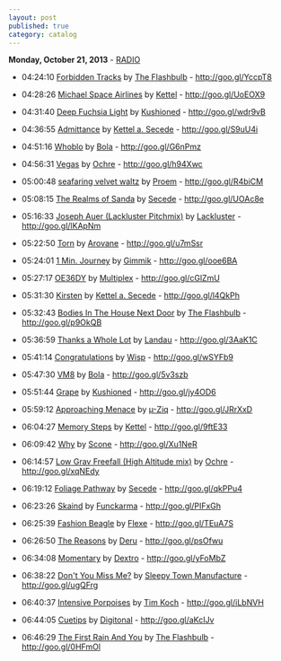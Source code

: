 ```yaml
---
layout: post
published: true
category: catalog
---
```


**Monday, October 21, 2013** - [RADIO](/2013/10/21/kettel-radio)

*   04:24:10  [Forbidden Tracks](http://goo.gl/c8hwhq) by [The Flashbulb](http://www.last.fm/music/The+Flashbulb) - http://goo.gl/YccpT8

*   04:28:26  [Michael Space Airlines](http://goo.gl/vK9E2T) by [Kettel](http://www.last.fm/music/Kettel) - http://goo.gl/UoEOX9

*   04:31:40  [Deep Fuchsia Light](http://goo.gl/lc8cA2) by [Kushioned](http://www.last.fm/music/Kushioned) - http://goo.gl/wdr9vB

*   04:36:55  [Admittance](http://goo.gl/sMH3Lw) by [Kettel a. Secede](http://www.last.fm/music/Kettel+a.+Secede) - http://goo.gl/S9uU4i

*   04:51:16  [Whoblo](http://goo.gl/Qduwwh) by [Bola](http://www.last.fm/music/Bola) - http://goo.gl/G6nPmz

*   04:56:31  [Vegas](http://goo.gl/mf1PD6) by [Ochre](http://www.last.fm/music/Ochre) - http://goo.gl/h94Xwc

*   05:00:48  [seafaring velvet waltz](http://goo.gl/KFHJ5p) by [Proem](http://www.last.fm/music/Proem) - http://goo.gl/R4biCM

*   05:08:15  [The Realms of Sanda](http://goo.gl/34EDro) by [Secede](http://www.last.fm/music/Secede) - http://goo.gl/UOAc8e

*   05:16:33  [Joseph Auer (Lackluster Pitchmix)](http://goo.gl/2yxspm) by [Lackluster](http://www.last.fm/music/Lackluster) - http://goo.gl/lKApNm

*   05:22:50  [Torn](http://goo.gl/NESx8o) by [Arovane](http://www.last.fm/music/Arovane) - http://goo.gl/u7mSsr

*   05:24:01  [1 Min. Journey](http://goo.gl/FsQgPH) by [Gimmik](http://www.last.fm/music/Gimmik) - http://goo.gl/ooe6BA

*   05:27:17  [OE36DY](http://goo.gl/2dKJ94) by [Multiplex](http://www.last.fm/music/Multiplex) - http://goo.gl/cGlZmU

*   05:31:30  [Kirsten](http://goo.gl/w9bQIh) by [Kettel a. Secede](http://www.last.fm/music/Kettel+a.+Secede) - http://goo.gl/l4QkPh

*   05:32:43  [Bodies In The House Next Door](http://goo.gl/1h5IHJ) by [The Flashbulb](http://www.last.fm/music/The+Flashbulb) - http://goo.gl/p9OkQB

*   05:36:59  [Thanks a Whole Lot](http://goo.gl/9qeWrL) by [Landau](http://www.last.fm/music/Landau) - http://goo.gl/3AaK1C

*   05:41:14  [Congratulations](http://goo.gl/Us2AtI) by [Wisp](http://www.last.fm/music/Wisp) - http://goo.gl/wSYFb9

*   05:47:30  [VM8](http://goo.gl/6lqCs2) by [Bola](http://www.last.fm/music/Bola) - http://goo.gl/5v3szb

*   05:51:44  [Grape](http://goo.gl/QYQq9W) by [Kushioned](http://www.last.fm/music/Kushioned) - http://goo.gl/jy4OD6

*   05:59:12  [Approaching Menace](http://goo.gl/QFwLUW) by [µ-Ziq](http://www.last.fm/music/µ-Ziq) - http://goo.gl/JRrXxD

*   06:04:27  [Memory Steps](http://goo.gl/vygS8x) by [Kettel](http://www.last.fm/music/Kettel) - http://goo.gl/9ftE33

*   06:09:42  [Why](http://goo.gl/KmDUUD) by [Scone](http://www.last.fm/music/Scone) - http://goo.gl/Xu1NeR

*   06:14:57  [Low Grav Freefall (High Altitude mix)](http://goo.gl/8bZDWW) by [Ochre](http://www.last.fm/music/Ochre) - http://goo.gl/xqNEdy

*   06:19:12  [Foliage Pathway](http://goo.gl/Ymu37o) by [Secede](http://www.last.fm/music/Secede) - http://goo.gl/qkPPu4

*   06:23:26  [Skaind](http://goo.gl/He5cf1) by [Funckarma](http://www.last.fm/music/Funckarma) - http://goo.gl/PIFxGh

*   06:25:39  [Fashion Beagle](http://goo.gl/OmMbbN) by [Flexe](http://www.last.fm/music/Flexe) - http://goo.gl/TEuA7S

*   06:26:50  [The Reasons](http://goo.gl/hePAQH) by [Deru](http://www.last.fm/music/Deru) - http://goo.gl/psOfwu

*   06:34:08  [Momentary](http://goo.gl/BDxF0r) by [Dextro](http://www.last.fm/music/Dextro) - http://goo.gl/yFoMbZ

*   06:38:22  [Don't You Miss Me?](http://goo.gl/d2SDIL) by [Sleepy Town Manufacture](http://www.last.fm/music/Sleepy+Town+Manufacture) - http://goo.gl/ugQFrg

*   06:40:37  [Intensive Porpoises](http://goo.gl/wZWsDm) by [Tim Koch](http://www.last.fm/music/Tim+Koch) - http://goo.gl/iLbNVH

*   06:44:05  [Cuetips](http://goo.gl/jGsesl) by [Digitonal](http://www.last.fm/music/Digitonal) - http://goo.gl/aKcIJv

*   06:46:29  [The First Rain And You](http://goo.gl/6M4fnt) by [The Flashbulb](http://www.last.fm/music/The+Flashbulb) - http://goo.gl/0HFmOl

